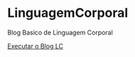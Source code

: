 # LinguagemCorporal
 Blog Basico de Linguagem Corporal



<a href="https://matheusgxx.github.io/LinguagemCorporal/LC.html">Executar o Blog LC</a>